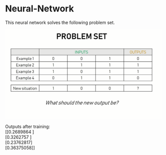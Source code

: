 # Neural-Network
This neural network solves the following problem set.

![This is the problem set](https://github.com/mmtmn/Neural-Network/blob/master/problem_set.png)

Outputs after training: </br>
[[0.2689864 ] </br>
 [0.3262757 ] </br>
 [0.23762817] </br>
 [0.36375058]]
